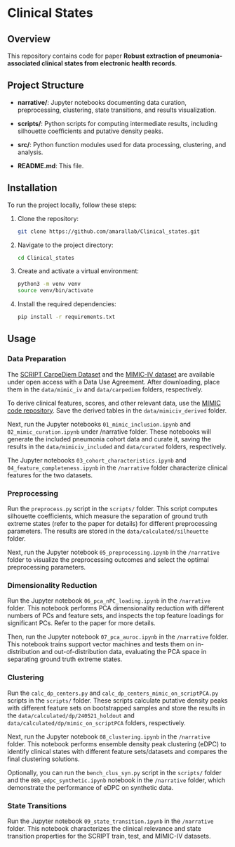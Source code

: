 # Clinical States

## Overview

This repository contains code for paper **Robust extraction of pneumonia-associated clinical states from electronic health records**.

## Project Structure

- **narrative/**: Jupyter notebooks documenting data curation, preprocessing, clustering, state transitions, and results visualization.
- **scripts/**: Python scripts for computing intermediate results, including silhouette coefficients and putative density peaks.
- **src/**: Python function modules used for data processing, clustering, and analysis.

- **README.md**: This file.

## Installation

To run the project locally, follow these steps:

1. Clone the repository:

   ```bash
   git clone https://github.com/amarallab/Clinical_states.git
   ```  

2. Navigate to the project directory:  

    ```bash
    cd Clinical_states
    ```  

3. Create and activate a virtual environment:

    ```bash
    python3 -m venv venv
    source venv/bin/activate
    ```

4. Install the required dependencies:

    ```bash
    pip install -r requirements.txt
    ```

## Usage

### Data Preparation

The [SCRIPT CarpeDiem Dataset](https://physionet.org/content/script-carpediem-dataset/1.1.0/) and the [MIMIC-IV dataset](https://physionet.org/content/mimiciv/3.0/) are available under open access with a Data Use Agreement. After downloading, place them in the `data/mimic_iv` and `data/carpediem` folders, respectively.

To derive clinical features, scores, and other relevant data, use the [MIMIC code repository](https://github.com/MIT-LCP/mimic-code). Save the derived tables in the `data/mimiciv_derived` folder.

Next, run the Jupyter notebooks `01_mimic_inclusion.ipynb` and `02_mimic_curation.ipynb` under /narrative folder. These notebooks will generate the included pneumonia cohort data and curate it, saving the results in the `data/mimiciv_included` and `data/curated` folders, respectively.

The Jupyter notebooks `03_cohort_characteristics.ipynb` and `04_feature_completeness.ipynb` in the `/narrative` folder characterize clinical features for the two datasets.

### Preprocessing

Run the `preprocess.py` script in the `scripts/` folder. This script computes silhouette coefficients, which measure the separation of ground truth extreme states (refer to the paper for details) for different preprocessing parameters. The results are stored in the `data/calculated/silhouette` folder.

Next, run the Jupyter notebook `05_preprocessing.ipynb` in the `/narrative` folder to visualize the preprocessing outcomes and select the optimal preprocessing parameters.

### Dimensionality Reduction

Run the Jupyter notebook `06_pca_nPC_loading.ipynb` in the `/narrative` folder. This notebook performs PCA dimensionality reduction with different numbers of PCs and feature sets, and inspects the top feature loadings for significant PCs. Refer to the paper for more details.

Then, run the Jupyter notebook `07_pca_auroc.ipynb` in the `/narrative` folder. This notebook trains support vector machines and tests them on in-distribution and out-of-distribution data, evaluating the PCA space in separating ground truth extreme states.

### Clustering

Run the `calc_dp_centers.py` and `calc_dp_centers_mimic_on_scriptPCA.py` scripts in the `scripts/` folder. These scripts calculate putative density peaks with different feature sets on bootstrapped samples and store the results in the `data/calculated/dp/240521_holdout` and `data/calculated/dp/mimic_on_scriptPCA` folders, respectively.

Next, run the Jupyter notebook `08_clustering.ipynb` in the `/narrative` folder. This notebook performs ensemble density peak clustering (eDPC) to identify clinical states with different feature sets/datasets and compares the final clustering solutions.

Optionally, you can run the `bench_clus_syn.py` script in the `scripts/` folder and the `08b_edpc_synthetic.ipynb` notebook in the `/narrative` folder, which demonstrate the performance of eDPC on synthetic data.

### State Transitions

Run the Jupyter notebook `09_state_transition.ipynb` in the `/narrative` folder. This notebook characterizes the clinical relevance and state transition properties for the SCRIPT train, test, and MIMIC-IV datasets.

   
